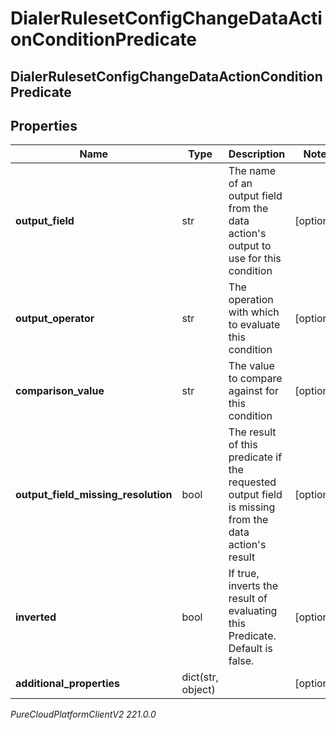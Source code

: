 # DialerRulesetConfigChangeDataActionConditionPredicate

## DialerRulesetConfigChangeDataActionConditionPredicate

## Properties

|Name | Type | Description | Notes|
|------------ | ------------- | ------------- | -------------|
| **output_field** | str | The name of an output field from the data action&#39;s output to use for this condition | [optional] |
| **output_operator** | str | The operation with which to evaluate this condition | [optional] |
| **comparison_value** | str | The value to compare against for this condition | [optional] |
| **output_field_missing_resolution** | bool | The result of this predicate if the requested output field is missing from the data action&#39;s result | [optional] |
| **inverted** | bool | If true, inverts the result of evaluating this Predicate. Default is false. | [optional] |
| **additional_properties** | dict(str, object) |  | [optional] |



_PureCloudPlatformClientV2 221.0.0_
